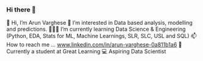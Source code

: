 ### Hi there 👋

👋 Hi, I’m Arun Varghese
👀 I’m interested in Data based analysis, modelling and predictions.
👨🏻‍💻 I’m currently learning Data Science & Engineering (Python, EDA, Stats for ML, Machine Learnings, SLR, SLC, USL and SQL)
📫 How to reach me ... www.linkedin.com/in/arun-varghese-0a811b1a6
📗 Currently a student at Great Learning
💻 Aspiring Data Scientist
